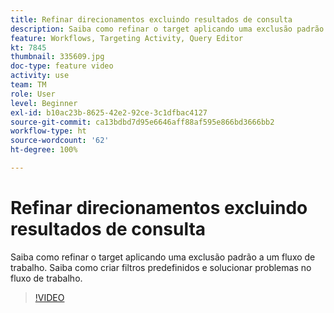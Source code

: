 ```yaml
---
title: Refinar direcionamentos excluindo resultados de consulta
description: Saiba como refinar o target aplicando uma exclusão padrão a um fluxo de trabalho. Saiba como criar filtros predefinidos e solucionar problemas no fluxo de trabalho.
feature: Workflows, Targeting Activity, Query Editor
kt: 7845
thumbnail: 335609.jpg
doc-type: feature video
activity: use
team: TM
role: User
level: Beginner
exl-id: b10ac23b-8625-42e2-92ce-3c1dfbac4127
source-git-commit: ca13bdbd7d95e6646aff88af595e866bd3666bb2
workflow-type: ht
source-wordcount: '62'
ht-degree: 100%

---
```


# Refinar direcionamentos excluindo resultados de consulta

Saiba como refinar o target aplicando uma exclusão padrão a um fluxo de trabalho. Saiba como criar filtros predefinidos e solucionar problemas no fluxo de trabalho.

>[!VIDEO](https://video.tv.adobe.com/v/335609?quality=12)
